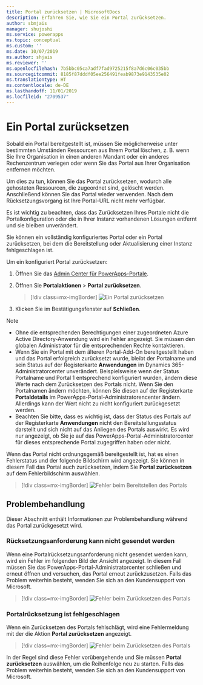 ```yaml
---
title: Portal zurücksetzen | MicrosoftDocs
description: Erfahren Sie, wie Sie ein Portal zurücksetzen.
author: sbmjais
manager: shujoshi
ms.service: powerapps
ms.topic: conceptual
ms.custom: ''
ms.date: 10/07/2019
ms.author: shjais
ms.reviewer: ''
ms.openlocfilehash: 7b5bbc05ca7adf7fad9725215f8a7d6c06c035bb
ms.sourcegitcommit: 8185f87dddf05ee256491feab9873e9143535e02
ms.translationtype: HT
ms.contentlocale: de-DE
ms.lasthandoff: 11/01/2019
ms.locfileid: "2709537"
---
```

# <a name="reset-a-portal"></a>Ein Portal zurücksetzen

Sobald ein Portal bereitgestellt ist, müssen Sie möglicherweise unter bestimmten Umständen Ressourcen aus Ihrem Portal löschen, z. B. wenn Sie Ihre Organisation in einen anderen Mandant oder ein anderes Rechenzentrum verlegen oder wenn Sie das Portal aus Ihrer Organisation entfernen möchten.

Um dies zu tun, können Sie das Portal zurücksetzen, wodurch alle gehosteten Ressourcen, die zugeordnet sind, gelöscht werden. Anschließend können Sie das Portal wieder verwenden. Nach dem Rücksetzungsvorgang ist Ihre Portal-URL nicht mehr verfügbar.

Es ist wichtig zu beachten, dass das Zurücksetzen Ihres Portale nicht die Portalkonfiguration oder die in Ihrer Instanz vorhandenen Lösungen entfernt und sie bleiben unverändert.

Sie können ein vollständig konfiguriertes Portal oder ein Portal zurücksetzen, bei dem die Bereitstellung oder Aktualisierung einer Instanz fehlgeschlagen ist.

Um ein konfiguriert Portal zurücksetzen:

1.  Öffnen Sie das [Admin Center für PowerApps-Portale](admin-overview.md).

2.  Öffnen Sie **Portalaktionen** > **Portal zurücksetzen**.

    > [!div class=mx-imgBorder]
    > ![Ein Portal zurücksetzen](../media/reset-portal.png "Ein Portal zurücksetzen")

3.  Klicken Sie im Bestätigungsfenster auf **Schließen**.

> [!NOTE]
> - Ohne die entsprechenden Berechtigungen einer zugeordneten Azure Active Directory-Anwendung wird ein Fehler angezeigt. Sie müssen den globalen Administrator für die entsprechenden Rechte kontaktieren.
> - Wenn Sie ein Portal mit dem älteren Portal-Add-On bereitgestellt haben und das Portal erfolgreich zurücksetzt wurde, bleibt der Portalname und sein Status auf der Registerkarte **Anwendungen** im Dynamics 365-Administratorcenter unverändert. Beispielsweise wenn der Status Portalname und Portal 1 entsprechend konfiguriert wurden, ändern diese Werte nach dem Zurücksetzen des Portals nicht. Wenn Sie den Portalnamen ändern möchten, können Sie diesen auf der Registerkarte **Portaldetails** im PowerApps-Portal-Administratorencenter ändern. Allerdings kann der Wert nicht zu nicht konfiguriert zurückgesetzt werden.
> - Beachten Sie bitte, dass es wichtig ist, dass der Status des Portals auf der Registerkarte **Anwendungen** nicht den Bereitstellungsstatus darstellt und sich nicht auf das Anliegen des Portals auswirkt. Es wird nur angezeigt, ob Sie je auf das PowerApps-Portal-Administratorcenter für dieses entsprechende Portal zugegriffen haben oder nicht.

Wenn das Portal nicht ordnungsgemäß bereitgestellt ist, hat es einen Fehlerstatus und der folgende Bildschirm wird angezeigt. Sie können in diesem Fall das Portal auch zurücksetzen, indem Sie **Portal zurücksetzen** auf dem Fehlerbildschirm auswählen.

> [!div class=mx-imgBorder]
> ![Fehler beim Bereitstellen des Portals](../media/provision-portal-error.png "Fehler beim Bereitstellen des Portals")

## <a name="troubleshooting"></a>Problembehandlung

Dieser Abschnitt enthält Informationen zur Problembehandlung während das Portal zurückgesetzt wird.

### <a name="reset-request-could-not-be-submitted"></a>Rücksetzungsanforderung kann nicht gesendet werden

Wenn eine Portalrücksetzungsanforderung nicht gesendet werden kann, wird ein Fehler im folgenden Bild der Ansicht angezeigt. In diesem Fall müssen Sie das PowerApps-Portal-Administratorcenter schließen und erneut öffnen und versuchen, das Portal erneut zurückzusetzen. Falls das Problem weiterhin besteht, wenden Sie sich an den Kundensupport von Microsoft.

> [!div class=mx-imgBorder]
> ![Fehler beim Zurücksetzen des Portals](../media/reset-portal-request-error.png "Fehler beim Zurücksetzen des Portals")

### <a name="reset-portal-job-fails"></a>Portalrücksetzung ist fehlgeschlagen

Wenn ein Zurücksetzen des Portals fehlschlägt, wird eine Fehlermeldung mit der die Aktion **Portal zurücksetzen** angezeigt.

> [!div class=mx-imgBorder]
> ![Fehler beim Zurücksetzen des Portals](../media/reset-portal-error.png "Fehler beim Zurücksetzen des Portals")

In der Regel sind diese Fehler vorübergehende und Sie müssen **Portal zurücksetzen** auswählen, um die Reihenfolge neu zu starten. Falls das Problem weiterhin besteht, wenden Sie sich an den Kundensupport von Microsoft.

